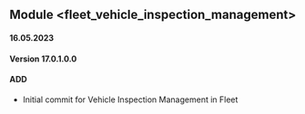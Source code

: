 ## Module <fleet_vehicle_inspection_management>

#### 16.05.2023
#### Version 17.0.1.0.0
#### ADD
- Initial commit for Vehicle Inspection Management in Fleet
